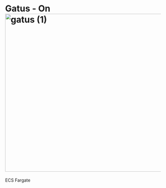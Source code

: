 
# Gatus - On <img width="512" height="512" alt="gatus (1)" src="https://github.com/user-attachments/assets/bb670d76-1282-4bad-a9e9-4190d9f43410" />
ECS Fargate
